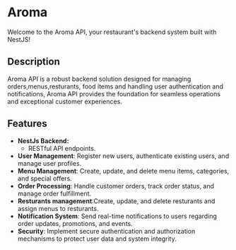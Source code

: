 # Aroma
Welcome to the Aroma API, your restaurant's backend system built with NestJS!

## Description
Aroma API is a robust backend solution designed for managing orders,menus,resturants, food items and handling user authentication and notifications, Aroma API provides the foundation for seamless operations and exceptional customer experiences.

## Features
- **NestJs Backend:**
  - RESTful API endpoints.
- **User Management**: Register new users, authenticate existing users, and manage user profiles.
- **Menu Management**: Create, update, and delete menu items, categories, and special offers.
- **Order Processing**: Handle customer orders, track order status, and manage order fulfillment.
- **Resturants management**:Create, update, and delete resturants and assign menus to resturants.
- **Notification System**: Send real-time notifications to users regarding order updates, promotions, and events.
- **Security**: Implement secure authentication and authorization mechanisms to protect user data and system integrity.

